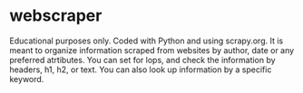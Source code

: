 # webscraper
Educational purposes only. Coded with Python and using scrapy.org. It is meant to organize information scraped from websites by author, date or any preferred atrtibutes. You can set for lops, and check the information by headers, h1, h2, or text. You can also look up information by a specific keyword.
